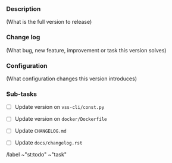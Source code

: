 ### Description

(What is the full version to release)

### Change log

(What bug, new feature, improvement or task this version solves)

### Configuration

(What configuration changes this version introduces)

### Sub-tasks

- [ ] Update version on ``vss-cli/const.py``
- [ ] Update version on ``docker/Dockerfile``
- [ ] Update ``CHANGELOG.md``
- [ ] Update ``docs/changelog.rst``


/label ~"st:todo" ~"task"
